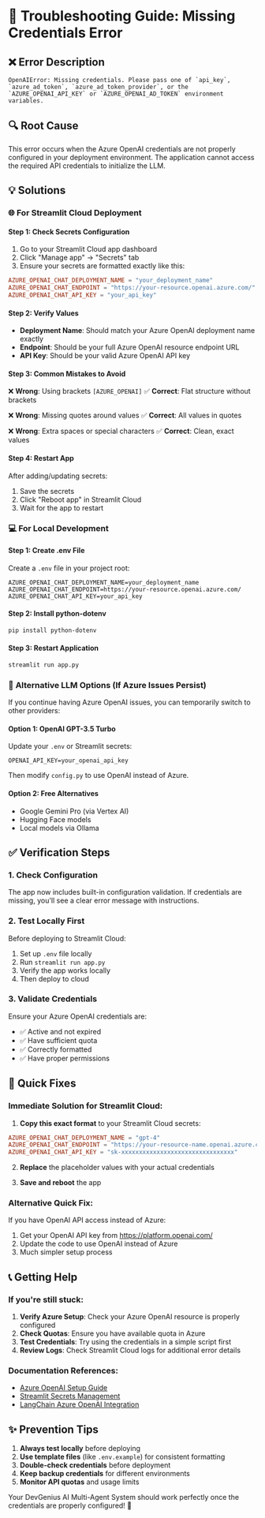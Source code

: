 <!-- @format -->

# 🔧 Troubleshooting Guide: Missing Credentials Error

## ❌ Error Description

```
OpenAIError: Missing credentials. Please pass one of `api_key`, `azure_ad_token`, `azure_ad_token_provider`, or the `AZURE_OPENAI_API_KEY` or `AZURE_OPENAI_AD_TOKEN` environment variables.
```

## 🔍 Root Cause

This error occurs when the Azure OpenAI credentials are not properly configured
in your deployment environment. The application cannot access the required API
credentials to initialize the LLM.

## 💡 Solutions

### 🌐 **For Streamlit Cloud Deployment**

#### Step 1: Check Secrets Configuration

1. Go to your Streamlit Cloud app dashboard
2. Click "Manage app" → "Secrets" tab
3. Ensure your secrets are formatted exactly like this:

```toml
AZURE_OPENAI_CHAT_DEPLOYMENT_NAME = "your_deployment_name"
AZURE_OPENAI_CHAT_ENDPOINT = "https://your-resource.openai.azure.com/"
AZURE_OPENAI_CHAT_API_KEY = "your_api_key"
```

#### Step 2: Verify Values

- **Deployment Name**: Should match your Azure OpenAI deployment name exactly
- **Endpoint**: Should be your full Azure OpenAI resource endpoint URL
- **API Key**: Should be your valid Azure OpenAI API key

#### Step 3: Common Mistakes to Avoid

❌ **Wrong**: Using brackets `[AZURE_OPENAI]` ✅ **Correct**: Flat structure
without brackets

❌ **Wrong**: Missing quotes around values ✅ **Correct**: All values in quotes

❌ **Wrong**: Extra spaces or special characters ✅ **Correct**: Clean, exact
values

#### Step 4: Restart App

After adding/updating secrets:

1. Save the secrets
2. Click "Reboot app" in Streamlit Cloud
3. Wait for the app to restart

### 💻 **For Local Development**

#### Step 1: Create .env File

Create a `.env` file in your project root:

```env
AZURE_OPENAI_CHAT_DEPLOYMENT_NAME=your_deployment_name
AZURE_OPENAI_CHAT_ENDPOINT=https://your-resource.openai.azure.com/
AZURE_OPENAI_CHAT_API_KEY=your_api_key
```

#### Step 2: Install python-dotenv

```bash
pip install python-dotenv
```

#### Step 3: Restart Application

```bash
streamlit run app.py
```

### 🔄 **Alternative LLM Options (If Azure Issues Persist)**

If you continue having Azure OpenAI issues, you can temporarily switch to other
providers:

#### Option 1: OpenAI GPT-3.5 Turbo

Update your `.env` or Streamlit secrets:

```env
OPENAI_API_KEY=your_openai_api_key
```

Then modify `config.py` to use OpenAI instead of Azure.

#### Option 2: Free Alternatives

- Google Gemini Pro (via Vertex AI)
- Hugging Face models
- Local models via Ollama

## ✅ Verification Steps

### 1. **Check Configuration**

The app now includes built-in configuration validation. If credentials are
missing, you'll see a clear error message with instructions.

### 2. **Test Locally First**

Before deploying to Streamlit Cloud:

1. Set up `.env` file locally
2. Run `streamlit run app.py`
3. Verify the app works locally
4. Then deploy to cloud

### 3. **Validate Credentials**

Ensure your Azure OpenAI credentials are:

- ✅ Active and not expired
- ✅ Have sufficient quota
- ✅ Correctly formatted
- ✅ Have proper permissions

## 🚨 Quick Fixes

### **Immediate Solution for Streamlit Cloud:**

1. **Copy this exact format** to your Streamlit Cloud secrets:

```toml
AZURE_OPENAI_CHAT_DEPLOYMENT_NAME = "gpt-4"
AZURE_OPENAI_CHAT_ENDPOINT = "https://your-resource-name.openai.azure.com/"
AZURE_OPENAI_CHAT_API_KEY = "sk-xxxxxxxxxxxxxxxxxxxxxxxxxxxxxxxx"
```

2. **Replace** the placeholder values with your actual credentials

3. **Save and reboot** the app

### **Alternative Quick Fix:**

If you have OpenAI API access instead of Azure:

1. Get your OpenAI API key from https://platform.openai.com/
2. Update the code to use OpenAI instead of Azure
3. Much simpler setup process

## 📞 Getting Help

### **If you're still stuck:**

1. **Verify Azure Setup**: Check your Azure OpenAI resource is properly
   configured
2. **Check Quotas**: Ensure you have available quota in Azure
3. **Test Credentials**: Try using the credentials in a simple script first
4. **Review Logs**: Check Streamlit Cloud logs for additional error details

### **Documentation References:**

- [Azure OpenAI Setup Guide](https://docs.microsoft.com/en-us/azure/cognitive-services/openai/)
- [Streamlit Secrets Management](https://docs.streamlit.io/streamlit-cloud/get-started/deploy-an-app/connect-to-data-sources/secrets-management)
- [LangChain Azure OpenAI Integration](https://python.langchain.com/docs/integrations/chat/azure_chat_openai)

## ✨ Prevention Tips

1. **Always test locally** before deploying
2. **Use template files** (like `.env.example`) for consistent formatting
3. **Double-check credentials** before deployment
4. **Keep backup credentials** for different environments
5. **Monitor API quotas** and usage limits

Your DevGenius AI Multi-Agent System should work perfectly once the credentials
are properly configured! 🚀
